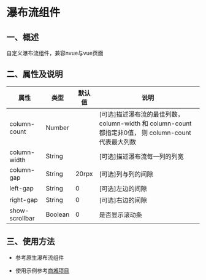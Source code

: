 # 瀑布流组件
## 一、概述
自定义瀑布流组件，兼容nvue与vue页面
## 二、属性及说明
|属性			|类型	|默认值	|说明|
|--				|--		|--		|--	|
|column-count	|Number	|		|[可选]描述瀑布流的最佳列数，column-width 和 column-count 都指定非0值， 则 column-count 代表最大列数|
|column-width	|String	|		|[可选]描述瀑布流每一列的列宽																		|
|column-gap		|String	|20rpx	|[可选]列与列的间隙																					|
|left-gap		|String	|0		|[可选]左边的间隙																					|
|right-gap		|String	|0		|[可选]右边的间隙				|
|show-scrollbar		|Boolean	|0		|是否显示滚动条				|

## 三、使用方法
* 参考原生瀑布流组件

* 使用示例参考[商城项目](https://ext.dcloud.net.cn/plugin?id=1276)
